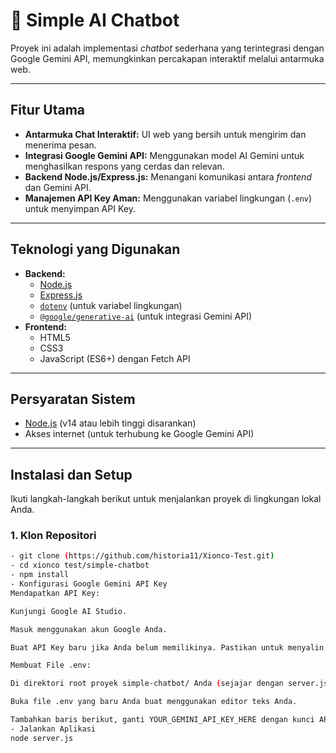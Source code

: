 # 🤖 Simple AI Chatbot

Proyek ini adalah implementasi *chatbot* sederhana yang terintegrasi dengan Google Gemini API, memungkinkan percakapan interaktif melalui antarmuka web.

---

## Fitur Utama

* **Antarmuka Chat Interaktif:** UI web yang bersih untuk mengirim dan menerima pesan.
* **Integrasi Google Gemini API:** Menggunakan model AI Gemini untuk menghasilkan respons yang cerdas dan relevan.
* **Backend Node.js/Express.js:** Menangani komunikasi antara *frontend* dan Gemini API.
* **Manajemen API Key Aman:** Menggunakan variabel lingkungan (`.env`) untuk menyimpan API Key.

---

## Teknologi yang Digunakan

* **Backend:**
    * [Node.js](https://nodejs.org/)
    * [Express.js](https://expressjs.com/)
    * [`dotenv`](https://www.npmjs.com/package/dotenv) (untuk variabel lingkungan)
    * [`@google/generative-ai`](https://www.npmjs.com/package/@google/generative-ai) (untuk integrasi Gemini API)
* **Frontend:**
    * HTML5
    * CSS3
    * JavaScript (ES6+) dengan Fetch API

---

## Persyaratan Sistem

* [Node.js](https://nodejs.org/en/download/) (v14 atau lebih tinggi disarankan)
* Akses internet (untuk terhubung ke Google Gemini API)

---

## Instalasi dan Setup

Ikuti langkah-langkah berikut untuk menjalankan proyek di lingkungan lokal Anda.

### 1. Klon Repositori

```bash
- git clone (https://github.com/historia11/Xionco-Test.git)
- cd xionco test/simple-chatbot
- npm install
- Konfigurasi Google Gemini API Key
Mendapatkan API Key:

Kunjungi Google AI Studio.

Masuk menggunakan akun Google Anda.

Buat API Key baru jika Anda belum memilikinya. Pastikan untuk menyalin kunci tersebut, karena Anda hanya akan melihatnya sekali.

Membuat File .env:

Di direktori root proyek simple-chatbot/ Anda (sejajar dengan server.js dan package.json), buat file baru dengan nama .env.

Buka file .env yang baru Anda buat menggunakan editor teks Anda.

Tambahkan baris berikut, ganti YOUR_GEMINI_API_KEY_HERE dengan kunci API Gemini Anda yang sebenarnya
- Jalankan Aplikasi
node server.js

